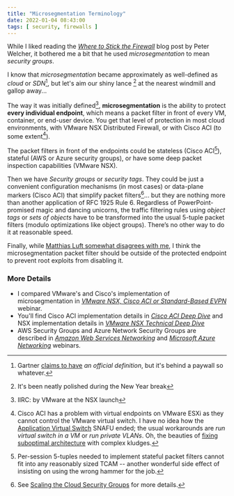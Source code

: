 ```yaml
---
title: "Microsegmentation Terminology"
date: 2022-01-04 08:43:00
tags: [ security, firewalls ]
---
```

While I liked reading the *[Where to Stick the Firewall](https://netcraftsmen.com/where-to-stick-the-firewall-part-1/)* blog post by Peter Welcher, it bothered me a bit that he used *microsegmentation* to mean *security groups*.

I know that *microsegmentation* became approximately as well-defined as *cloud* or *SDN*[^MSG], but let's aim our shiny lance [^SL] at the nearest windmill and gallop away...
<!--more-->
[^SL]: It's been neatly polished during the New Year break

[^MSG]: Gartner [claims to have](https://blogs.gartner.com/andrew-lerner/2017/03/21/microsegmentation/) *an official definition*, but it's behind a paywall so whatever.

The way it was initially defined[^VMD], **microsegmentation** is the ability to protect **every individual endpoint**, which means a packet filter in front of every VM, container, or end-user device. You get that level of protection in most cloud environments, with VMware NSX Distributed Firewall, or with Cisco ACI (to some extent[^ACIV]).

[^VMD]: IIRC: by VMware at the NSX launch

[^ACIV]: Cisco ACI has a problem with virtual endpoints on VMware ESXi as they cannot control the VMware virtual switch. I have no idea how the [Application Virtual Switch](https://blog.ipspace.net/2017/03/running-vsphere-on-cisco-aci-think-twice.html) SNAFU ended; the usual workarounds are _run virtual switch in a VM_ or _run private VLANs_. Oh, the beauties of [fixing suboptimal architecture](https://blog.ipspace.net/2013/06/network-virtualization-and-spaghetti.html) with complex kludges.

The packet filters in front of the endpoints could be stateless (Cisco ACI[^SESS]), stateful (AWS or Azure security groups), or have some deep packet inspection capabilities (VMware NSX).

[^SESS]: Per-session 5-tuples needed to implement stateful packet filters cannot fit into any reasonably sized TCAM -- another wonderful side effect of insisting on using the wrong hammer for the job.

Then we have *Security groups* or *security tags*. They could be just a convenient configuration mechanisms (in most cases) or data-plane markers (Cisco ACI) that simplify packet filters[^SCALE]... but they are nothing more than another application of RFC 1925 Rule 6. Regardless of PowerPoint-promised magic and dancing unicorns, the traffic filtering rules using *object tags* or *sets of objects* have to be transformed into the usual 5-tuple packet filters (modulo optimizations like object groups). There’s no other way to do it at reasonable speed.

[^SCALE]: See [Scaling the Cloud Security Groups](https://blog.ipspace.net/2014/11/scaling-cloud-security-groups.html) for more details.

Finally, while [Matthias Luft somewhat disagrees with me](https://blog.ipspace.net/series/host-firewalls.html), I think the microsegmentation packet filter should be outside of the protected endpoint to prevent root exploits from disabling it.

### More Details

* I compared VMware's and Cisco's implementation of microsegmentation in _[VMware NSX, Cisco ACI or Standard-Based EVPN](https://www.ipspace.net/VMware_NSX,_Cisco_ACI_or_Standard-Based_EVPN)_ webinar.
* You'll find Cisco ACI implementation details in _[Cisco ACI Deep Dive](https://www.ipspace.net/Cisco_ACI_Deep_Dive)_ and NSX implementation details in _[VMware NSX Technical Deep Dive](https://www.ipspace.net/VMware_NSX_Technical_Deep_Dive)_
* AWS Security Groups and Azure Network Security Groups are described in _[Amazon Web Services Networking](https://www.ipspace.net/Amazon_Web_Services_Networking)_ and _[Microsoft Azure Networking](https://www.ipspace.net/Microsoft_Azure_Networking)_ webinars.
